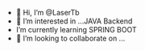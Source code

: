 - 👋 Hi, I’m @LaserTb
- 👀 I’m interested in ...JAVA Backend 
-  I’m currently learning SPRING BOOT
- 💞️ I’m looking to collaborate on ...

